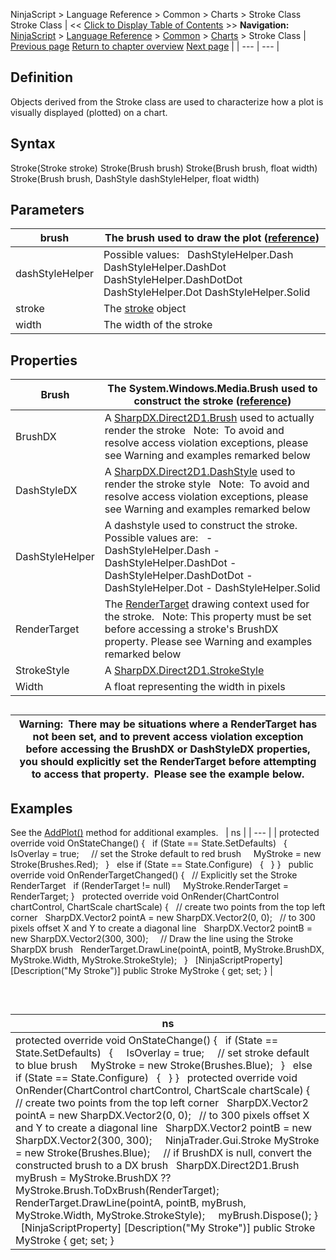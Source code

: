 ﻿
NinjaScript \> Language Reference \> Common \> Charts \> Stroke Class
Stroke Class
| \<\< [Click to Display Table of Contents](stroke_class.md) \>\> **Navigation:**     [NinjaScript](ninjascript.md) \> [Language Reference](language_reference_wip.md) \> [Common](common.md) \> [Charts](chart.md) \> Stroke Class | [Previous page](scalejustification.md) [Return to chapter overview](chart.md) [Next page](usercontrolcollection.md) |
| --- | --- |
## Definition
Objects derived from the Stroke class are used to characterize how a plot is visually displayed (plotted) on a chart.
 
## Syntax
Stroke(Stroke stroke)
Stroke(Brush brush)
Stroke(Brush brush, float width)
Stroke(Brush brush, DashStyle dashStyleHelper, float width)
 
## Parameters
| brush | The brush used to draw the plot ([reference](http://msdn.microsoft.com/en-us/library/System.Windows.Media.Brush%28v=vs.110%29.aspx)) |
| --- | --- |
| dashStyleHelper | Possible values:   DashStyleHelper.Dash DashStyleHelper.DashDot DashStyleHelper.DashDotDot DashStyleHelper.Dot DashStyleHelper.Solid |
| stroke | The [stroke](stroke_class.md) object |
| width | The width of the stroke |

## Properties
| Brush | The System.Windows.Media.Brush used to construct the stroke ([reference](https://msdn.microsoft.com/en-us/library/system.windows.media.brushes%28v=vs.110%29.aspx)) |
| --- | --- |
| BrushDX | A [SharpDX.Direct2D1\.Brush](sharpdx_direct2d1_brush.md) used to actually render the stroke   Note:  To avoid and resolve access violation exceptions, please see Warning and examples remarked below |
| DashStyleDX | A [SharpDX.Direct2D1\.DashStyle](sharpdx_direct2d1_strokestyle_dashstyle.md) used to render the stroke style   Note:  To avoid and resolve access violation exceptions, please see Warning and examples remarked below |
| DashStyleHelper | A dashstyle used to construct the stroke. Possible values are:   - DashStyleHelper.Dash - DashStyleHelper.DashDot - DashStyleHelper.DashDotDot - DashStyleHelper.Dot - DashStyleHelper.Solid |
| RenderTarget | The [RenderTarget](rendertarget.md) drawing context used for the stroke.    Note: This property must be set before accessing a stroke's BrushDX property. Please see Warning and examples remarked below |
| StrokeStyle | A [SharpDX.Direct2D1\.StrokeStyle](sharpdx_direct2d1_strokestyle.md) |
| Width | A float representing the width in pixels |

## 
## 
| Warning:  There may be situations where a RenderTarget has not been set, and to prevent access violation exception before accessing the BrushDX or DashStyleDX properties, you should explicitly set the RenderTarget before attempting to access that property.  Please see the example below. |
| --- |

## 
## 
## Examples
See the [AddPlot()](addplot.md) method for additional examples.
 
| ns |
| --- |
| protected override void OnStateChange() {    if (State \=\= State.SetDefaults)    {      IsOverlay \= true;      // set the Stroke default to red brush      MyStroke \= new Stroke(Brushes.Red);    }    else if (State \=\= State.Configure)    {    } }   public override void OnRenderTargetChanged() {    // Explicitly set the Stroke RenderTarget    if (RenderTarget !\= null)      MyStroke.RenderTarget \= RenderTarget; }   protected override void OnRender(ChartControl chartControl, ChartScale chartScale) {    // create two points from the top left corner    SharpDX.Vector2 pointA \= new SharpDX.Vector2(0, 0);    // to 300 pixels offset X and Y to create a diagonal line    SharpDX.Vector2 pointB \= new SharpDX.Vector2(300, 300);      // Draw the line using the Stroke SharpDX brush    RenderTarget.DrawLine(pointA, pointB, MyStroke.BrushDX, MyStroke.Width, MyStroke.StrokeStyle);   }   \[NinjaScriptProperty] \[Description("My Stroke")] public Stroke MyStroke { get; set; } |

 
## 
| ns |
| --- |
| protected override void OnStateChange() {    if (State \=\= State.SetDefaults)    {      IsOverlay \= true;      // set stroke default to blue brush      MyStroke \= new Stroke(Brushes.Blue);    }    else if (State \=\= State.Configure)    {    } }   protected override void OnRender(ChartControl chartControl, ChartScale chartScale) {    // create two points from the top left corner    SharpDX.Vector2 pointA \= new SharpDX.Vector2(0, 0);    // to 300 pixels offset X and Y to create a diagonal line    SharpDX.Vector2 pointB \= new SharpDX.Vector2(300, 300);      NinjaTrader.Gui.Stroke MyStroke \= new Stroke(Brushes.Blue);      // if BrushDX is null, convert the constructed brush to a DX brush    SharpDX.Direct2D1\.Brush myBrush \= MyStroke.BrushDX ?? MyStroke.Brush.ToDxBrush(RenderTarget);    RenderTarget.DrawLine(pointA, pointB, myBrush, MyStroke.Width, MyStroke.StrokeStyle);      myBrush.Dispose(); }   \[NinjaScriptProperty] \[Description("My Stroke")] public Stroke MyStroke { get; set; } |
